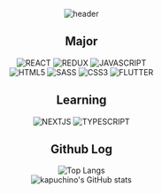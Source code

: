 <div align="center">

![header](https://capsule-render.vercel.app/api?type=slice&color=0:f0f8ff,100:87ceeb&height=300&section=header&text=kapurichino&animation=fadeIn&fontSize=80&fontColor=f0f8ff&fontAlign=70&fontAlignY=30&rotate=20)

## Major

<img alt="REACT" src ="https://img.shields.io/badge/React-C18BF6.svg?&style=for-the-badge&logo=React&logoColor=white"/> <img alt="REDUX" src ="https://img.shields.io/badge/Redux-feff5f.svg?&style=for-the-badge&logo=Redux&logoColor=black"/>  <img alt="JAVASCRIPT" src ="https://img.shields.io/badge/Javascript-f0f8ff.svg?&style=for-the-badge&logo=Javascript&logoColor=black"/>  
<img alt="HTML5" src ="https://img.shields.io/badge/Html5-e1f8ff.svg?&style=for-the-badge&logo=Html5&color=E34F26&logoColor=white"/>
<img alt="SASS" src ="https://img.shields.io/badge/Sass-008d5f.svg?&style=for-the-badge&logo=Sass&logoColor=white"/>
<img alt="CSS3" src ="https://img.shields.io/badge/Css3-ffb897.svg?&style=for-the-badge&logo=Css3&logoColor=white"/>
<img alt="FLUTTER" src ="https://img.shields.io/badge/Flutter-ffb897.svg?&style=for-the-badge&logo=Flutter&color=02569B&logoColor=white"/>

## Learning

<img alt="NEXTJS" src ="https://img.shields.io/badge/Next.js-ffb897.svg?&style=for-the-badge&logo=Next.js&color=000020&logoColor=white"/>
<img alt="TYPESCRIPT" src ="https://img.shields.io/badge/Typescript-ffb897.svg?&style=for-the-badge&logo=Typescript&color=3178C6&logoColor=white"/>

## Github Log

![Top Langs](https://github-readme-stats.vercel.app/api/top-langs/?username=kapurichino&layout=compact&bg_color=90,f0f8ff,ffb5ac)  
![kapuchino's GitHub stats](https://github-readme-stats.vercel.app/api?username=kapurichino&show_icons=true&theme=default&bg_color=0,f0f8ff,ccffe8) 

</div>







<!--
**Kapurichino/Kapurichino** is a ✨ _special_ ✨ repository because its `README.md` (this file) appears on your GitHub profile.

Here are some ideas to get you started:

- 🔭 I’m currently working on ...
- 🌱 I’m currently learning ...
- 👯 I’m looking to collaborate on ...
- 🤔 I’m looking for help with ...
- 💬 Ask me about ...
- 📫 How to reach me: ...
- 😄 Pronouns: ...
- ⚡ Fun fact: ...
-->
